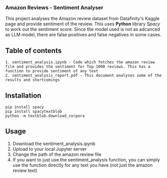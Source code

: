 ### Amazon Reviews - Sentiment Analyser

This project analyses the Amazon review dataset from Datafinity's Kaggle page and provide sentiment of the review. This uses **Python** library _Spacy_ to work out the sentiment score. Since the model used is not as adcanced as LLM model, there are false positives and false negatives in some cases.

## Table of contents 
    1. sentiment_analysis.ipynb - Code which fetches the amazon review file and provides the sentiment for Top 1000 reviews. This has a function to provide sentiment of any text 
    2. sentiment_analysis_report.pdf - This document analyses some of the results and shortcomings

## Installation 
    pip install spacy
    pip install spacytextblob
    python -m textblob.download_corpora

## Usage 
  1. Download the sentiment_analysis.ipynb
  2. Upload to your local Jupyter server
  3. Change the path of the amazon review file
  4. If you want to just use the sentiment_analysis function, you can simply use the function directly for any text you have (not just the amazon review text)
  

